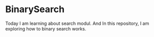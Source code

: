# BinarySearch
Today I am learning about search modul. And In this repository, I am exploring how to binary search works.
